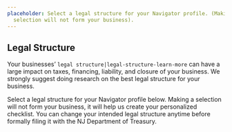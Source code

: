 ```yaml
---
placeholder: Select a legal structure for your Navigator profile. (Making a
  selection will not form your business).
---
```

## Legal Structure

Your businesses’ `legal structure|legal-structure-learn-more` can have a large impact on taxes, financing, liability, and closure of your business. We strongly suggest doing research on the best legal structure for your business.

Select a legal structure for your Navigator profile below. Making a selection will not form your business, it will help us create your personalized checklist. You can change your intended legal structure anytime before formally filing it with the NJ Department of Treasury.